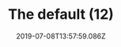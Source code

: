 ---
title: The default (12)
date: 2019-07-08T13:57:59.086Z
year: 2019
tags:
  - painting
  - theDefault
coverImage: /images/uploads/iriée_zamble-the_default-12.jpg
material: Acrylic on canvas
dimensions: 50 x 35 cm
---